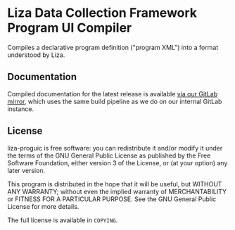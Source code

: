 # Liza Data Collection Framework Program UI Compiler
<!--
  Copyright (C) 2017 R-T Specialty, LLC.

  This file is part of liza-proguic.

  Copying and distribution of this file, with or without modification, are
  permitted in any medium without royalty provided the copyright notice and
  this notice are preserved.  This file is offered as-is, without warranty
  of any kind.
-->

Compiles a declarative program definition ("program XML") into a format
understood by Liza.


## Documentation
Compiled documentation for the latest release is available [via our GitLab
mirror](https://lovullo.gitlab.io/liza-proguic/), which uses the same build
pipeline as we do on our internal GitLab instance.


## License
liza-proguic is free software: you can redistribute it and/or modify it
under the terms of the GNU General Public License as published by the Free
Software Foundation, either version 3 of the License, or (at your option)
any later version.

This program is distributed in the hope that it will be useful, but WITHOUT
ANY WARRANTY; without even the implied warranty of MERCHANTABILITY or
FITNESS FOR A PARTICULAR PURPOSE.  See the GNU General Public License for
more details.

The full license is available in `COPYING`.

